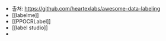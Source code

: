 - 출처: https://github.com/heartexlabs/awesome-data-labeling
- [[labelme]]
- [[PPOCRLabel]]
- [[label studio]]
-